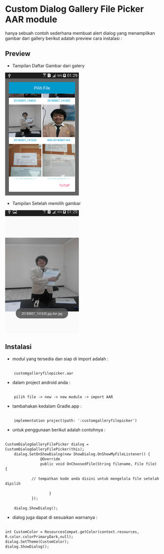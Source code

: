 # Custom Dialog Gallery File Picker AAR module

hanya sebuah contoh sederhana membuat alert dialog yang menampilkan gambar dari gallery
berikut adalah preview cara instalasi : 

## Preview 

* Tampilan Daftar Gambar dari galery

![GitHub Logo](/image/1.png)





* Tampilan Setelah memilih gambar

![GitHub Logo](/image/2.png)


## Instalasi


* modul yang tersedia dan siap di import adalah :
```

 	customgalleryfilepicker.aar

```

* dalam project android anda : 
```

	pilih file -> new -> new module -> import AAR

```


* tambahakan kedalam Gradle.app : 
```

	implementation project(path: ':customgalleryfilepicker')

```

* untuk penggunaan berikut adalah contohnya : 
```

CustomDialogGalleryFilePicker dialog = CustomDialogGalleryFilePicker(this);
	dialog.SetOnShowDialog(new ShowDialog.OnShowMyFileListener() {
            	@Override
            	public void OnChoosedFile(String filename, File file) {

			// tempatkan kode anda disini untuk mengelola file setelah dipilih

            		}
        	});

	dialog.ShowDialog();

```


* dialog juga dapat di sesuaikan warnanya :

```

int CustomColor = ResourcesCompat.getColor(context.resources, R.color.colorPrimaryDark,null);
dialog.SetTheme(CustomColor);
dialog.ShowDialog();


```
